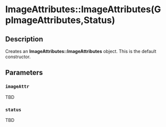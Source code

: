 # ImageAttributes::ImageAttributes(GpImageAttributes,Status)

## Description

Creates an **ImageAttributes::ImageAttributes** object. This is the default constructor.

## Parameters

### `imageAttr`

TBD

### `status`

TBD